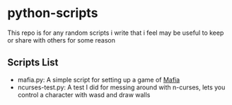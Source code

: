 # python-scripts
This repo is for any random scripts i write that i feel may be useful to keep or share with others for some reason

## Scripts List
* mafia.py: A simple script for setting up a game of [Mafia](https://en.wikipedia.org/wiki/Mafia_(party_game))
* ncurses-test.py: A test I did for messing around with n-curses, lets you control a character with wasd and draw walls
